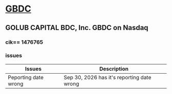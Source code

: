 # [GBDC](https://www.sec.gov/edgar/browse/?CIK=1476765&owner=exclude)

## GOLUB CAPITAL BDC, Inc. GBDC on Nasdaq

### cik== 1476765

### issues

| Issues               | Description                                |
| -------------------- | ------------------------------------------ |
| Peporting date wrong | Sep 30, 2026 has it's reporting date wrong |
